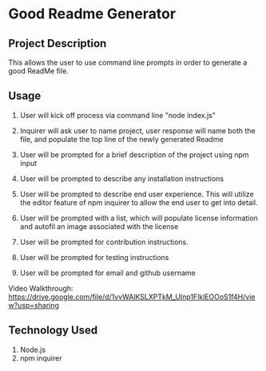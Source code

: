# Good Readme Generator

## Project Description

This allows the user to use command line prompts in order to generate a good ReadMe file.

## Usage

1. User will kick off process via command line "node index.js"

2. Inquirer will ask user to name project, user response will name both the file, and populate the top line of the newly generated Readme

3. User will be prompted for a brief description of the project using npm input

4. User will be prompted to describe any installation instructions

5. User will be prompted to describe end user experience. This will utilize the editor feature of npm inquirer to allow the end user to get into detail.

6. User will be prompted with a list, which will populate license information and autofil an image associated with the license

7. User will be prompted for contribution instructions.

8. User will be prompted for testing instructions

9. User will be prompted for email and github username

Video Walkthrough: https://drive.google.com/file/d/1vvWAlKSLXPTkM_UInp1FlklEOOoS1f4H/view?usp=sharing

## Technology Used

1. Node.js
2. npm inquirer

